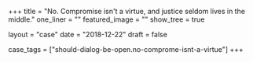 +++
title          = "No. Compromise isn't a virtue, and justice seldom lives in the middle."
one_liner      = ""
featured_image = ""
show_tree      = true

layout 				 = "case"
date 					 = "2018-12-22"
draft 				 = false

case_tags 		 = ["should-dialog-be-open.no-comprome-isnt-a-virtue"]
+++

